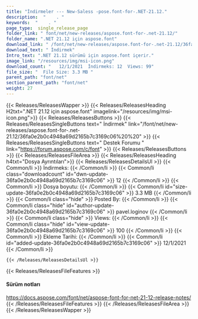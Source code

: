 ```yaml
---
title: "İndirmeler --- New-Saless -pose.font-for-.NET-21.12." 
description:  "    . " 
keywords:  "    . " 
page_type:  single_release_page
folder_link: " font/net/new-releases/aspose.font-for-.net-21.12/"
folder_name: ".NET 21.12 için aspose.font"
download_link: " /font/net/new-releases/aspose.font-for-.net-21.12/36fa0e2b0c4948a69d2165b7c3169c06"
download_text: " İndirmek"
Intro_text: ".NET 21.12 sürümü için aspose.font içerir."
image_link: "/resources/img/msi-icon.png"
download_count: "   12/1/2021  İndirmeks: 12  Views: 99"
file_size: "  File Size: 3.3 MB "
parent_path: "font/net"
section_parent_path: "font/net"
weight: 27
---
```


{{< Releases/ReleasesWapper >}}
  {{< Releases/ReleasesHeading H2txt=".NET 21.12 için aspose.font" imagelink="/resources/img/msi-icon.png">}}
  {{< Releases/ReleasesButtons >}}
    {{< Releases/ReleasesSingleButtons text=" İndirmek" link="/font/net/new-releases/aspose.font-for-.net-21.12/36fa0e2b0c4948a69d2165b7c3169c06%20%20" >}}
    {{< Releases/ReleasesSingleButtons text=" Destek Forumu " link="https://forum.aspose.com/c/font" >}}
  {{< Releases/ReleasesButtons >}}
  {{< Releases/ReleasesFileArea >}}
    {{< Releases/ReleasesHeading h4txt="Dosya Ayrıntıları">}}
    {{< Releases/ReleasesDetailsUl >}}
            {{< Common/li  >}} İndirmeks: {{< /Common/li >}} 
      {{< Common/li class="downloadcount" id="dwn-update-36fa0e2b0c4948a69d2165b7c3169c06" >}} 12 {{< /Common/li >}} 
      {{< Common/li  >}} Dosya boyutu: {{< /Common/li >}} 
      {{< Common/li id="size-update-36fa0e2b0c4948a69d2165b7c3169c06" >}} 3.3 MB {{< /Common/li >}} 
      {{< Common/li  class="hide" >}} Posted By: {{< /Common/li >}} 
      {{< Common/li class="hide" id="author-update-36fa0e2b0c4948a69d2165b7c3169c06" >}} pavel.loginov {{< /Common/li >}} 
      {{< Common/li class="hide"  >}} Views: {{< /Common/li >}} 
      {{< Common/li class="hide" id="view-update-36fa0e2b0c4948a69d2165b7c3169c06" >}} 100 {{< /Common/li >}} 
      {{< Common/li  >}} Ekleme Tarihi: {{< /Common/li >}} 
      {{< Common/li id="added-update-36fa0e2b0c4948a69d2165b7c3169c06" >}} 12/1/2021 {{< /Common/li >}} 

    {{< /Releases/ReleasesDetailsUl >}}

  {{< Releases/ReleasesFileFeatures >}}
      <h4>Sürüm notları</h4><div><a href="https://docs.aspose.com/font/net/aspose-font-for-net-21-12-release-notes/">https://docs.aspose.com/font/net/aspose-font-for-net-21-12-release-notes/</a></div>
  {{< /Releases/ReleasesFileFeatures >}}
 {{< /Releases/ReleasesFileArea >}}
{{< /Releases/ReleasesWapper >}}


